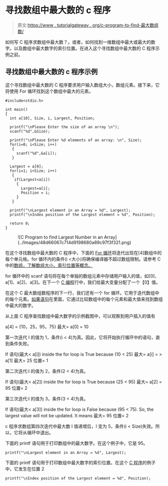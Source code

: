 # 寻找数组中最大数的 c 程序

> 原文:[https://www . tutorialgateway . org/c-program-to-find-最大数组数/](https://www.tutorialgateway.org/c-program-to-find-largest-number-in-an-array/)

如何写 C 程序求数组中最大数？。或者，如何找到一维数组中最大或最大的数字。以及数组中最大数字的索引位置。在进入这个寻找数组中最大数的 C 程序示例之前。

## 寻找数组中最大数的 c 程序示例

这个寻找数组中最大数的 C 程序要求用户输入数组大小，数组元素。接下来，它将使用 For 循环找到这个数组中最大的元素。

```
#include<stdio.h>

int main()
{
  int a[10], Size, i, Largest, Position;

  printf("\nPlease Enter the size of an array \n");
  scanf("%d",&Size);

  printf("\nPlease Enter %d elements of an array: \n", Size);
  for(i=0; i<Size; i++)
   {
     scanf("%d",&a[i]);
   }   

  Largest = a[0];
  for(i=1; i<Size; i++)
   {
    if(Largest<a[i])
     {
       Largest=a[i];
       Position = i;
     }   
   }

  printf("\nLargest element in an Array = %d", Largest);
  printf("\nIndex position of the Largest element = %d", Position);

  return 0;
}
```

<figure class="wp-block-image">![C Program to find Largest Number in an Array](../Images/48d66067c714d9198680a89c97f3f321.png)</figure>

在这个寻找数组中最大数的 C 程序中，下面的 [For 循环](https://www.tutorialgateway.org/for-loop-in-c-programming/)将迭代出现在[4]数组中的每个单元格。for 循环内的条件(i <大小)将确保编译器不超过数组限制。请参考 C 中的[数组，了解数组大小、索引位置等概念。](https://www.tutorialgateway.org/array-in-c/)

for 循环中的 scanf 语句将在每个单独的数组元素中存储用户输入的值，如[0]、a[1]、a[2]、a[3]。在下一个 [C 编程](https://www.tutorialgateway.org/c-programming/)行中，我们给最大变量分配了一个【0】值。

在这个 C 最大数组数程序的下一行，我们还有一个 for 循环。它用于迭代数组中的每个元素。[如果语句](https://www.tutorialgateway.org/if-statement-in-c/)在里面，它通过比较数组中的每个元素和最大值来找到数组中最大的数字。

从上面 C 程序查找数组中最大数字的示例截图中，可以观察到用户插入的值有

a[4] = {10，25，95，75}
最大= a[0] = 10

第一次迭代
I 的值为 1，条件(i < 4)为真。因此，它将开始执行循环中的语句，直到条件失败。

If 语句(最大< a[i]) inside the for loop is True because (10 < 25)
最大= a[i] = > a[1]
最大= 25
位置= 1

第二次迭代:I 的值为 2，条件(2 < 4)为真。

If 语句(最大< a[2]) inside the for loop is True because (25 < 95)
最大= a[2] = 95
位置= 2

第三次迭代:I 的值为 3，条件(3 < 4)为真。

If 语句(最大< a[3]) inside the for loop is False because (95 < 75). So, the largest value will not be updated. It means
最大= 95
位置= 2

c 程序求数组第四次迭代中最大数
I 值递增后，I 变为 5，条件(i < Size)失效。所以，它将从循环中退出。

下面的 printf 语句用于打印数组中的最大数字。在这个例子中，它是 95。

```
printf("\nLargest element in an Array = %d", Largest);
```

下面的 printf 语句用于打印数组中最大数字的索引位置。在这个 [C 程序](https://www.tutorialgateway.org/c-programming-examples/)的例子中，它发生在位置 2

```
printf("\nIndex position of the Largest element = %d", Position);
```